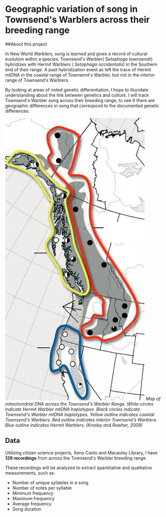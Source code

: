 # Geographic variation of song in Townsend's Warblers across their breeding range

##About this project

In New World Warblers, song is learned and gives a record of cultural evolution within a species. Townsend's Warbler( _Setophaga townsendii_) hybridizes with Hermit Warblers ( _Setophaga occidentalis_) in the Southern end of their range. A past hybridization event as left the trace of Hermit mtDNA in the coastal range of Townsend's Warbler, but not in the interior range of Townsend's Warblers. 

By looking at areas of noted genetic differentiation, I hope to illucidate understanding about the link between genetics and culture. I will track Townsend's Warbler song across their breeding range, to see if there are geographic differences in song that correspond to the documented genetic differences.

![ Map of mitochondrial DNA across the Townsend's Warbler Range. White circles indicate Hermit Warbler mtDNA haplotypes. Black circles indicate Townsend's Warbler mtDNA haplotypes. Yellow outline indicates coastal Townsend's Warblers. Red outline indicates interior Townsend's Warblers. Blue outline indicates Hermit Warblers. (Krosby and Rowher, 2009) ](TOWAmtDNA.jpg)
_Map of mitochondrial DNA across the Townsend's Warbler Range. White circles indicate Hermit Warbler mtDNA haplotypes. Black circles indicate Townsend's Warbler mtDNA haplotypes. Yellow outline indicates coastal Townsend's Warblers. Red outline indicates interior Townsend's Warblers. Blue outline indicates Hermit Warblers. (Krosby and Rowher, 2009)_

## Data

Utilizing citizen science projects, Xeno Canto and Macauley Library, I have __129 recordings__ from across the Townsend's Warbler breeding range. 

These recordings will be analyzed to extract quantitative and qualitative measurements, such as:
* Number of unique syllables in a song
* Number of notes per syllable
* Minimum frequency
* Maximum frequency
* Average frequency
* Song duration
